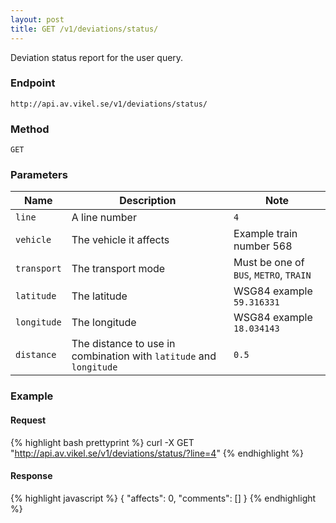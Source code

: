 ```yaml
---
layout: post
title: GET /v1/deviations/status/
---
```


Deviation status report for the user query.

### Endpoint

`http://api.av.vikel.se/v1/deviations/status/`

### Method

`GET`

### Parameters

<table>
    <thead>
        <tr>
            <th>Name</th>
            <th>Description</th>
            <th>Note</th>
        </tr>
    </thead>
    <tbody>
        <tr>
            <td><code>line</code></td>
            <td>A line number</td>
            <td><code>4</code></td>
        </tr>
        <tr>
            <td><code>vehicle</code></td>
            <td>The vehicle it affects</td>
            <td>Example train number 568</td>
        </tr>
        <tr>
            <td><code>transport</code></td>
            <td>The transport mode</td>
            <td>Must be one of <code>BUS</code>, <code>METRO</code>, <code>TRAIN</code></td>
        </tr>
        <tr>
            <td><code>latitude</code></td>
            <td>The latitude</td>
            <td>WSG84 example <code>59.316331</code></td>
        </tr>
        <tr>
            <td><code>longitude</code></td>
            <td>The longitude</td>
            <td>WSG84 example <code>18.034143</code></td>
        </tr>
        <tr>
            <td><code>distance</code></td>
            <td>The distance to use in combination with <code>latitude</code> and <code>longitude</code></td>
            <td><code>0.5</code></td>
        </tr>
    </tbody>
</table>

### Example

#### Request

{% highlight bash prettyprint %}
curl -X GET "http://api.av.vikel.se/v1/deviations/status/?line=4"
{% endhighlight %}

#### Response

{% highlight javascript %}
{
    "affects": 0,
    "comments": []
}
{% endhighlight %}
